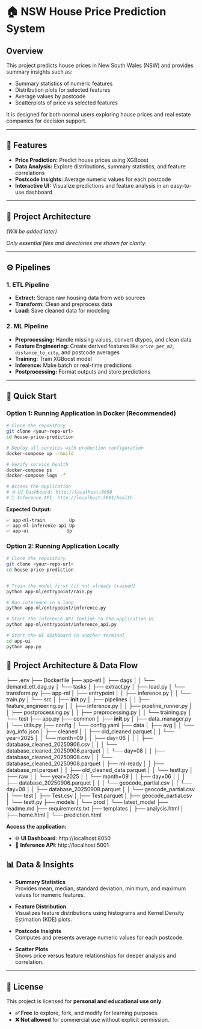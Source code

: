 # 🏠 NSW House Price Prediction System

## Overview
This project predicts house prices in New South Wales (NSW) and provides summary insights such as:

- Summary statistics of numeric features  
- Distribution plots for selected features  
- Average values by postcode  
- Scatterplots of price vs selected features  

It is designed for both normal users exploring house prices and real estate companies for decision support.

---

## 🚀 Features

- **Price Prediction:** Predict house prices using XGBoost  
- **Data Analysis:** Explore distributions, summary statistics, and feature correlations  
- **Postcode Insights:** Average numeric values for each postcode  
- **Interactive UI:** Visualize predictions and feature analysis in an easy-to-use dashboard  

---

## 📁 Project Architecture
*(Will be added later)*

*Only essential files and directories are shown for clarity.*

---

## ⚙️ Pipelines

### 1. ETL Pipeline
- **Extract:** Scrape raw housing data from web sources  
- **Transform:** Clean and preprocess data  
- **Load:** Save cleaned data for modeling  

### 2. ML Pipeline
- **Preprocessing:** Handle missing values, convert dtypes, and clean data  
- **Feature Engineering:** Create derived features like `price_per_m2`, `distance_to_city`, and postcode averages  
- **Training:** Train XGBoost model  
- **Inference:** Make batch or real-time predictions  
- **Postprocessing:** Format outputs and store predictions  

---

## 🚀 Quick Start

### Option 1: Running Application in Docker (Recommended)

```bash
# Clone the repository
git clone <your-repo-url>
cd house-price-prediction

# Deploy all services with production configuration
docker-compose up --build

# Verify service health
docker-compose ps
docker-compose logs -f

# Access the application
# 🌐 UI Dashboard: http://localhost:8050
# 🔌 Inference API: http://localhost:5001/health
```

**Expected Output:**
```
✅ app-ml-train         Up
✅ app-ml-inference-api Up  
✅ app-ui              Up
```

### Option 2: Running Application Locally

```bash
# Clone the repository
git clone <your-repo-url>
cd house-price-prediction


# Train the model first (if not already trained)
python app-ml/entrypoint/rain.py

# Run inference in a loop 
python app-ml/entrypoint/inference.py

# Start the inference API tomlink to the application UI
python app-ml/entrypoint/inference_api.py

# Start the UI dashboard in another terminal
cd app-ui
python app.py
```

## 📁 Project Architecture & Data Flow
├── .env
├── Dockerfile
├── app-etl
│   ├── dags
│   │   └── demand_etl_dag.py
│   └── tasks
│       ├── extract.py
│       ├── load.py
│       └── transform.py
├── app-ml
│   ├── entrypoint
│   │   ├── inference.py
│   │   └── train.py
│   └── src
│       ├── __init__.py
│       ├── pipelines
│       │   ├── feature_engineering.py
│       │   ├── inference.py
│       │   ├── pipeline_runner.py
│       │   ├── postprocessing.py
│       │   ├── preprocessing.py
│       │   └── training.py
│       └── test
├── app.py
├── common
│   ├── __init__.py
│   ├── data_manager.py
│   └── utils.py
├── config
│   └── config.yaml
├── data
│   ├── avg
│   │   └── avg_info.json
│   ├── cleaned
│   │   ├── old_cleaned.parquet
│   │   └── year=2025
│   │       └── month=09
│   │           ├── day=06
│   │           │   ├── database_cleaned_20250906.csv
│   │           │   └── database_cleaned_20250906.parquet
│   │           └── day=08
│   │               ├── database_cleaned_20250908.csv
│   │               └── database_cleaned_20250908.parquet
│   ├── ml-ready
│   │   ├── database_ml.parquet
│   │   ├── old_cleaned_data.parquet
│   │   └── testt.py
│   ├── raw
│   │   └── year=2025
│   │       └── month=09
│   │           ├── day=06
│   │           │   ├── database_20250906.parquet
│   │           │   └── geocode_partial.csv
│   │           └── day=08
│   │               ├── database_20250908.parquet
│   │               └── geocode_partial.csv
│   └── test
│       ├── Test.csv
│       ├── Test.parquet
│       ├── geocode_partial.csv
│       └── testt.py
├── models
│   └── prod
│       └── latest_model
├── readme.md
├── requirements.txt
├── templates
│   ├── analysis.html
│   ├── home.html
│   └── prediction.html


**Access the application:**
- 🌐 **UI Dashboard**: http://localhost:8050
- 🔌 **Inference API**: http://localhost:5001


## 📊 Data & Insights

- **Summary Statistics**  
  Provides mean, median, standard deviation, minimum, and maximum values for numeric features.

- **Feature Distribution**  
  Visualizes feature distributions using histograms and Kernel Density Estimation (KDE) plots.

- **Postcode Insights**  
  Computes and presents average numeric values for each postcode.

- **Scatter Plots**  
  Shows price versus feature relationships for deeper analysis and correlation.

---

## 📜 License

This project is licensed for **personal and educational use only**.

- **✅ Free** to explore, fork, and modify for learning purposes.  
- **❌ Not allowed** for commercial use without explicit permission.
